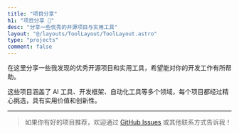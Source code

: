 ```yaml
---
title: "项目分享"
h1: "项目分享 🚀"
desc: "分享一些优秀的开源项目与实用工具"
layout: "@/layouts/ToolLayout/ToolLayout.astro"
type: "projects"
comment: false
---
```


在这里分享一些我发现的优秀开源项目和实用工具，希望能对你的开发工作有所帮助。

这些项目涵盖了 AI 工具、开发框架、自动化工具等多个领域，每个项目都经过精心挑选，具有实用价值和创新性。

---

> 如果你有好的项目推荐，欢迎通过 [GitHub Issues](https://github.com/taoleb/taoleb-website/issues) 或其他联系方式告诉我！